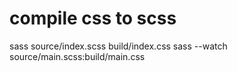 # compile css to scss
sass source/index.scss build/index.css
sass --watch source/main.scss:build/main.css